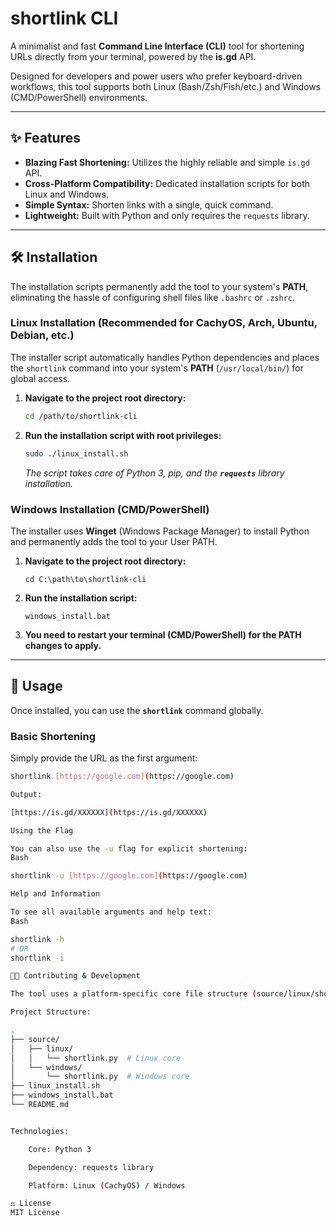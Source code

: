 # shortlink CLI

A minimalist and fast **Command Line Interface (CLI)** tool for shortening URLs directly from your terminal, powered by the **is.gd** API.

Designed for developers and power users who prefer keyboard-driven workflows, this tool supports both Linux (Bash/Zsh/Fish/etc.) and Windows (CMD/PowerShell) environments.

---

## ✨ Features

* **Blazing Fast Shortening:** Utilizes the highly reliable and simple `is.gd` API.
* **Cross-Platform Compatibility:** Dedicated installation scripts for both Linux and Windows.
* **Simple Syntax:** Shorten links with a single, quick command.
* **Lightweight:** Built with Python and only requires the `requests` library.

---

## 🛠️ Installation

The installation scripts permanently add the tool to your system's **PATH**, eliminating the hassle of configuring shell files like `.bashrc` or `.zshrc`.

### Linux Installation (Recommended for CachyOS, Arch, Ubuntu, Debian, etc.)

The installer script automatically handles Python dependencies and places the `shortlink` command into your system's **PATH** (`/usr/local/bin/`) for global access.

1.  **Navigate to the project root directory:**
    ```bash
    cd /path/to/shortlink-cli
    ```

2.  **Run the installation script with root privileges:**
    ```bash
    sudo ./linux_install.sh
    ```
    *The script takes care of Python 3, pip, and the **`requests`** library installation.*

### Windows Installation (CMD/PowerShell)

The installer uses **Winget** (Windows Package Manager) to install Python and permanently adds the tool to your User PATH.

1.  **Navigate to the project root directory:**
    ```batch
    cd C:\path\to\shortlink-cli
    ```

2.  **Run the installation script:**
    ```batch
    windows_install.bat
    ```
    
3.  **You need to restart your terminal (CMD/PowerShell) for the PATH changes to apply.**

---

## 🚀 Usage

Once installed, you can use the **`shortlink`** command globally.

### Basic Shortening

Simply provide the URL as the first argument:

```bash
shortlink [https://google.com](https://google.com)

Output:

[https://is.gd/XXXXXX](https://is.gd/XXXXXX)

Using the Flag

You can also use the -u flag for explicit shortening:
Bash

shortlink -u [https://google.com](https://google.com)

Help and Information

To see all available arguments and help text:
Bash

shortlink -h
# OR
shortlink -i

🧑‍💻 Contributing & Development

The tool uses a platform-specific core file structure (source/linux/shortlink.py and source/windows/shortlink.py) to allow for system-specific optimizations.

Project Structure:

.
├── source/
│   ├── linux/
│   │   └── shortlink.py  # Linux core
│   └── windows/
│       └── shortlink.py  # Windows core
├── linux_install.sh
├── windows_install.bat
└── README.md


Technologies:

    Core: Python 3

    Dependency: requests library

    Platform: Linux (CachyOS) / Windows

⚖️ License
MIT License